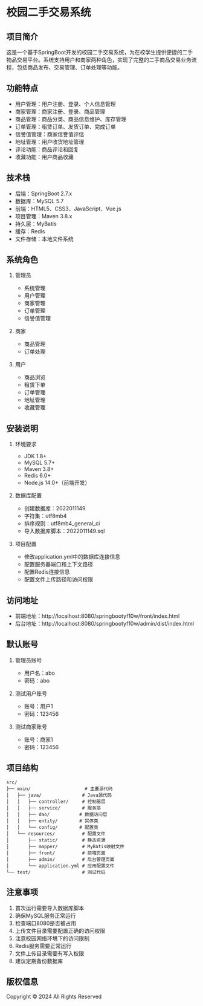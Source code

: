 # 校园二手交易系统

## 项目简介
这是一个基于SpringBoot开发的校园二手交易系统，为在校学生提供便捷的二手物品交易平台。系统支持用户和商家两种角色，实现了完整的二手商品交易业务流程，包括商品发布、交易管理、订单处理等功能。

## 功能特点
- 用户管理：用户注册、登录、个人信息管理
- 商家管理：商家注册、登录、商品管理
- 商品管理：商品分类、商品信息维护、库存管理
- 订单管理：租赁订单、发货订单、完成订单
- 信誉值管理：商家信誉值评估
- 地址管理：用户收货地址管理
- 评论功能：商品评论和回复
- 收藏功能：用户商品收藏

## 技术栈
- 后端：SpringBoot 2.7.x
- 数据库：MySQL 5.7
- 前端：HTML5、CSS3、JavaScript、Vue.js
- 项目管理：Maven 3.8.x
- 持久层：MyBatis
- 缓存：Redis
- 文件存储：本地文件系统

## 系统角色
1. 管理员
   - 系统管理
   - 用户管理
   - 商家管理
   - 订单管理
   - 信誉值管理

2. 商家
   - 商品管理
   - 订单处理

3. 用户
   - 商品浏览
   - 租赁下单
   - 订单管理
   - 地址管理
   - 收藏管理

## 安装说明
1. 环境要求
   - JDK 1.8+
   - MySQL 5.7+
   - Maven 3.8+
   - Redis 6.0+
   - Node.js 14.0+（前端开发）

2. 数据库配置
   - 创建数据库：2022011149
   - 字符集：utf8mb4
   - 排序规则：utf8mb4_general_ci
   - 导入数据库脚本：2022011149.sql

3. 项目配置
   - 修改application.yml中的数据库连接信息
   - 配置服务器端口和上下文路径
   - 配置Redis连接信息
   - 配置文件上传路径和访问权限

## 访问地址
- 前端地址：http://localhost:8080/springbootyf10w/front/index.html
- 后台地址：http://localhost:8080/springbootyf10w/admin/dist/index.html

## 默认账号
1. 管理员账号
   - 用户名：abo
   - 密码：abo

2. 测试用户账号
   - 账号：用户1
   - 密码：123456

3. 测试商家账号
   - 账号：商家1
   - 密码：123456

## 项目结构
```
src/
├── main/                    # 主要源代码
│   ├── java/               # Java源代码
│   │   ├── controller/     # 控制器层
│   │   ├── service/        # 服务层
│   │   ├── dao/           # 数据访问层
│   │   ├── entity/        # 实体类
│   │   └── config/        # 配置类
│   └── resources/          # 配置文件
│       ├── static/         # 静态资源
│       ├── mapper/         # MyBatis映射文件
│       ├── front/          # 前端页面
│       ├── admin/          # 后台管理页面
│       └── application.yml # 应用配置文件
└── test/                   # 测试代码
```

## 注意事项
1. 首次运行需要导入数据库脚本
2. 确保MySQL服务正常运行
3. 检查端口8080是否被占用
4. 上传文件目录需要配置正确的访问权限
5. 注意校园网络环境下的访问限制
6. Redis服务需要正常运行
7. 文件上传目录需要有写入权限
8. 建议定期备份数据库

## 版权信息
Copyright © 2024 All Rights Reserved 
